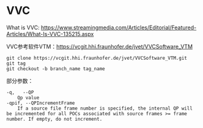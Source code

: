 # VVC

What is VVC: https://www.streamingmedia.com/Articles/Editorial/Featured-Articles/What-Is-VVC-135215.aspx 

VVC参考软件VTM：https://vcgit.hhi.fraunhofer.de/jvet/VVCSoftware_VTM

```shell
git clone https://vcgit.hhi.fraunhofer.de/jvet/VVCSoftware_VTM.git
git tag
git checkout -b branch_name tag_name
```

部分参数：

```
-q,   --QP
	Qp value
-qpif, --QPIncrementFrame      
	If a source file frame number is specified, the internal QP will be incremented for all POCs associated with source frames >= frame number. If empty, do not increment.
```

